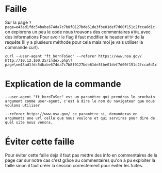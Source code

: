 <h1>Faille</h1>

Sur la page `?page=e43ad1fdc54babe674da7c7b8f0127bde61de3fbe01def7d00f151c2fcca6d1c`
on explorons un peu le code nous trouvons des commentaires `HTML` avec des informations
Pour avoir le flag il faut modifier le header `HTTP` de la requête (Il y a plusieurs méthode pour cela mais moi je vais utiliser la commande curl).

`curl --user-agent "ft_bornToSec" --referer https://www.nsa.gov/ http://10.12.100.25/index.php\?page\=e43ad1fdc54babe674da7c7b8f0127bde61de3fbe01def7d00f151c2fcca6d1c`

<h1>Explication de la commande </h1>

`--user-agent "ft_bornToSec" est un paramètre qui prendras le prochain argument comme user-agent, c'est à dire le nom du navigateur que nous voulons utiliser`

`--referer https://www.nsa.gov/ ce paramètre si, demanderas en arguments une url celle que nous voulons et qui serviras pour dire de quel site nous venons.`

<h1>Éviter cette faille</h1>

Pour éviter cette faille déjà il faut pas mettre des info en commentaires de la page car sur notre cas c'est grâce au commentaires qu'on a pu exploiter la faille sinon il faut créer la session correctement pour éviter les fuites.
